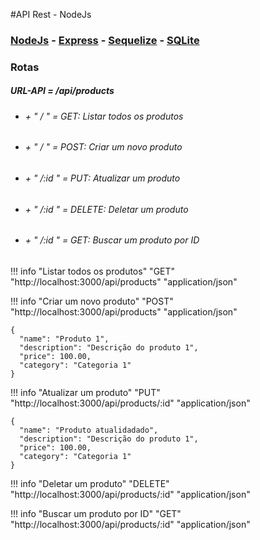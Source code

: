 #API Rest - NodeJs

### [NodeJs](https://nodejs.org/) - [Express](https://expressjs.com/) - [Sequelize](https://sequelize.org/) - [SQLite](https://www.sqlite.org/)

### Rotas

#####  URL-API = /api/products
- ######  + " / " = GET: Listar todos os produtos
- ######  +  " / " = POST: Criar um novo produto
- ######  +  " /:id " = PUT: Atualizar um produto
- ######  +  " /:id " = DELETE: Deletar um produto
- ######  +  " /:id " = GET: Buscar um produto por ID


!!! info "Listar todos os produtos"  "GET"  "http://localhost:3000/api/products" "application/json"


!!! info "Criar um novo produto"  "POST"  "http://localhost:3000/api/products" "application/json"

```
{
  "name": "Produto 1",
  "description": "Descrição do produto 1",
  "price": 100.00,
  "category": "Categoria 1"
}
```

!!! info "Atualizar um produto"  "PUT"  "http://localhost:3000/api/products/:id" "application/json"
```
{
  "name": "Produto atualidadado",
  "description": "Descrição do produto 1",
  "price": 100.00,
  "category": "Categoria 1"
}
```

!!! info "Deletar um produto"  "DELETE"  "http://localhost:3000/api/products/:id" "application/json"

!!! info "Buscar um produto por ID"  "GET"  "http://localhost:3000/api/products/:id" "application/json"
